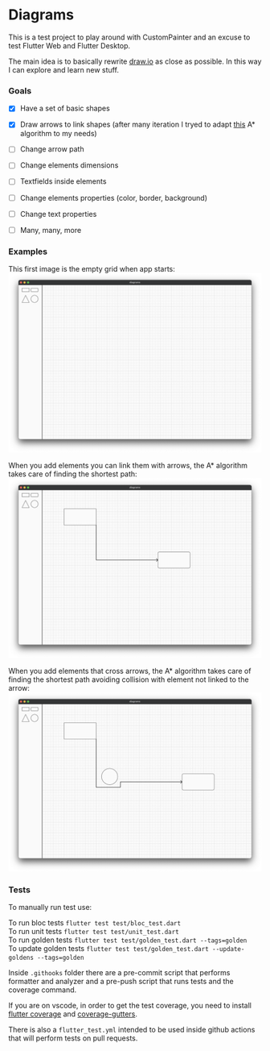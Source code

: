 # Diagrams

This is a test project to play around with CustomPainter and an excuse to test Flutter Web and Flutter Desktop.

The main idea is to basically rewrite [draw.io](draw.io) as close as possible.
In this way I can explore and learn new stuff.

### Goals

- [x] Have a set of basic shapes <br />
- [x] Draw arrows to link shapes
  (after many iteration I tryed to adapt [this](https://github.com/RafaelBarbosatec/a_star) A* algorithm to my needs) <br />
- [ ] Change arrow path <br />
- [ ] Change elements dimensions <br />
- [ ] Textfields inside elements <br />
- [ ] Change elements properties (color, border, background) <br />
- [ ] Change text properties <br />
- [ ] Many, many, more


### Examples

This first image is the empty grid when app starts: <br />
<img src="readme_images/1.png" alt="drawing" width="600"/>

When you add elements you can link them with arrows, the A* algorithm takes care of finding the shortest path: <br />
<img src="readme_images/2.png" alt="drawing" width="600"/>

When you add elements that cross arrows, the A* algorithm takes care of finding the shortest path avoiding collision with element not linked to the arrow: <br />
<img src="readme_images/3.png" alt="drawing" width="600"/>


### Tests

To manually run test use:

To run bloc tests `flutter test test/bloc_test.dart` <br />
To run unit tests `flutter test test/unit_test.dart` <br />
To run golden tests `flutter test test/golden_test.dart --tags=golden` <br />
To update golden tests `flutter test test/golden_test.dart --update-goldens --tags=golden`

Inside `.githooks` folder there are a pre-commit script that performs formatter and analyzer and a pre-push script that runs tests and the coverage command.

If you are on vscode, in order to get the test coverage, you need to install [flutter coverage](https://marketplace.visualstudio.com/items?itemName=Flutterando.flutter-coverage) and [coverage-gutters](https://marketplace.visualstudio.com/items?itemName=ryanluker.vscode-coverage-gutters).

There is also a `flutter_test.yml` intended to be used inside github actions that will perform tests on pull requests.


<!-- ### Contributors

![GitHub Contributors Image](https://contrib.rocks/image?repo=marcotrumpet/diagrams) -->